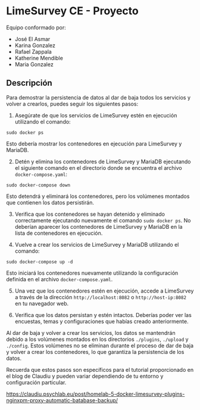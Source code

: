 # LimeSurvey CE - Proyecto

Equipo conformado por:

- José El Asmar
- Karina Gonzalez
- Rafael Zappala
- Katherine Mendible
- Maria Gonzalez

## Descripción

Para demostrar la persistencia de datos al dar de baja todos los servicios y volver a crearlos, puedes seguir los siguientes pasos:

1. Asegúrate de que los servicios de LimeSurvey estén en ejecución utilizando el comando:
```
sudo docker ps
```
Esto debería mostrar los contenedores en ejecución para LimeSurvey y MariaDB.

2. Detén y elimina los contenedores de LimeSurvey y MariaDB ejecutando el siguiente comando en el directorio donde se encuentra el archivo `docker-compose.yaml`:
```
sudo docker-compose down
```
Esto detendrá y eliminará los contenedores, pero los volúmenes montados que contienen los datos persistirán.

3. Verifica que los contenedores se hayan detenido y eliminado correctamente ejecutando nuevamente el comando `sudo docker ps`. No deberían aparecer los contenedores de LimeSurvey y MariaDB en la lista de contenedores en ejecución.

4. Vuelve a crear los servicios de LimeSurvey y MariaDB utilizando el comando:
```
sudo docker-compose up -d
```
Esto iniciará los contenedores nuevamente utilizando la configuración definida en el archivo `docker-compose.yaml`.

5. Una vez que los contenedores estén en ejecución, accede a LimeSurvey a través de la dirección `http://localhost:8082` o `http://host-ip:8082` en tu navegador web.

6. Verifica que los datos persistan y estén intactos. Deberías poder ver las encuestas, temas y configuraciones que habías creado anteriormente.

Al dar de baja y volver a crear los servicios, los datos se mantendrán debido a los volúmenes montados en los directorios `./plugins`, `./upload` y `./config`. Estos volúmenes no se eliminan durante el proceso de dar de baja y volver a crear los contenedores, lo que garantiza la persistencia de los datos.

Recuerda que estos pasos son específicos para el tutorial proporcionado en el blog de Claudiu y pueden variar dependiendo de tu entorno y configuración particular.

https://claudiu.psychlab.eu/post/homelab-5-docker-limesurvey-plugins-nginxpm-proxy-automatic-batabase-backup/


